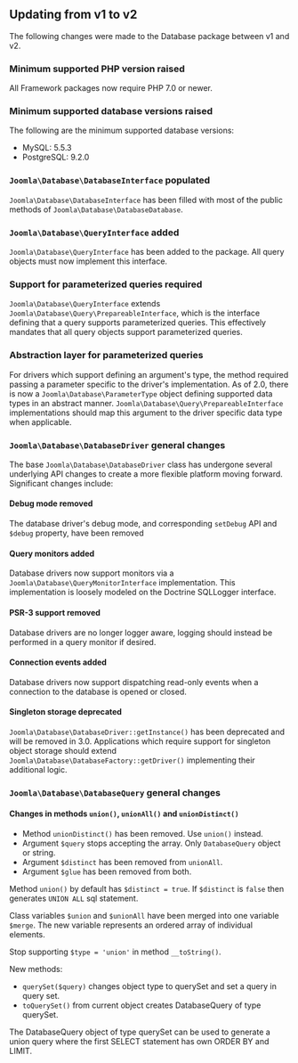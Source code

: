 ## Updating from v1 to v2

The following changes were made to the Database package between v1 and v2.

### Minimum supported PHP version raised

All Framework packages now require PHP 7.0 or newer.

### Minimum supported database versions raised

The following are the minimum supported database versions:

- MySQL: 5.5.3
- PostgreSQL: 9.2.0

### `Joomla\Database\DatabaseInterface` populated

`Joomla\Database\DatabaseInterface` has been filled with most of the public methods of `Joomla\Database\DatabaseDatabase`.

### `Joomla\Database\QueryInterface` added

`Joomla\Database\QueryInterface` has been added to the package. All query objects must now implement this interface.

### Support for parameterized queries required

`Joomla\Database\QueryInterface` extends `Joomla\Database\Query\PrepareableInterface`, which is the interface defining that
a query supports parameterized queries. This effectively mandates that all query objects support parameterized queries.

### Abstraction layer for parameterized queries

For drivers which support defining an argument's type, the method required passing a parameter specific to the driver's implementation.
As of 2.0, there is now a `Joomla\Database\ParameterType` object defining supported data types in an abstract manner.
`Joomla\Database\Query\PrepareableInterface` implementations should map this argument to the driver specific data type when applicable.

### `Joomla\Database\DatabaseDriver` general changes

The base `Joomla\Database\DatabaseDriver` class has undergone several underlying API changes to create a more flexible platform moving forward.
Significant changes include:

#### Debug mode removed

The database driver's debug mode, and corresponding `setDebug` API and `$debug` property, have been removed

#### Query monitors added

Database drivers now support monitors via a `Joomla\Database\QueryMonitorInterface` implementation. This implementation is loosely modeled on the
Doctrine SQLLogger interface.

#### PSR-3 support removed

Database drivers are no longer logger aware, logging should instead be performed in a query monitor if desired.

#### Connection events added

Database drivers now support dispatching read-only events when a connection to the database is opened or closed.

#### Singleton storage deprecated

`Joomla\Database\DatabaseDriver::getInstance()` has been deprecated and will be removed in 3.0. Applications which require support for singleton object
storage should extend `Joomla\Database\DatabaseFactory::getDriver()` implementing their additional logic.

### `Joomla\Database\DatabaseQuery` general changes

#### Changes in methods `union()`, `unionAll()` and `unionDistinct()`

- Method `unionDistinct()` has been removed. Use `union()` instead.
- Argument `$query` stops accepting the array. Only `DatabaseQuery` object or string.
- Argument `$distinct` has been removed from `unionAll`.
- Argument `$glue` has been removed from both.

Method `union()` by default has `$distinct = true`.
If `$distinct` is `false` then generates `UNION ALL` sql statement.

Class variables `$union` and `$unionAll` have been merged into one variable `$merge`.
The new variable represents an ordered array of individual elements.

Stop supporting `$type = 'union'` in method `__toString()`.

New methods:
- `querySet($query)` changes object type to querySet and set a query in query set.
- `toQuerySet()` from current object creates DatabaseQuery of type querySet.

The DatabaseQuery object of type querySet can be used to generate a union query
where the first SELECT statement has own ORDER BY and LIMIT.
